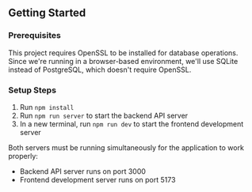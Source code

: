 ## Getting Started

### Prerequisites

This project requires OpenSSL to be installed for database operations. Since we're running in a browser-based environment, we'll use SQLite instead of PostgreSQL, which doesn't require OpenSSL.

### Setup Steps

1. Run `npm install`
2. Run `npm run server` to start the backend API server
3. In a new terminal, run `npm run dev` to start the frontend development server

Both servers must be running simultaneously for the application to work properly:
- Backend API server runs on port 3000
- Frontend development server runs on port 5173